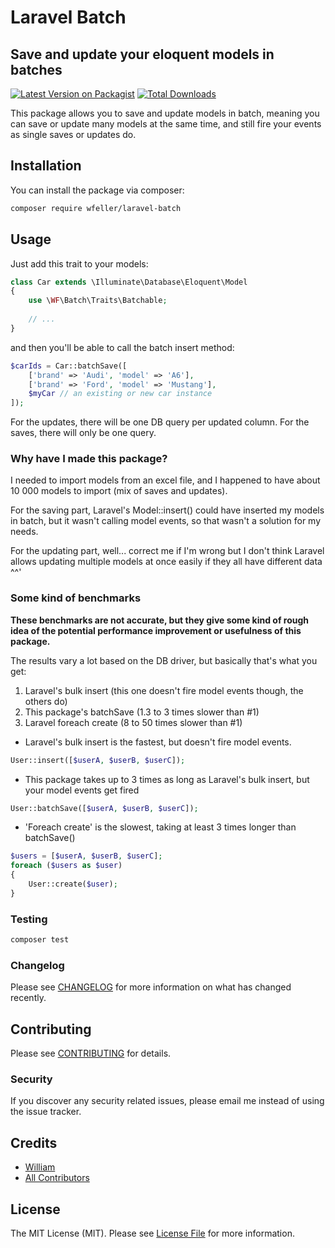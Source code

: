 # Laravel Batch
## Save and update your eloquent models in batches

[![Latest Version on Packagist](https://img.shields.io/packagist/v/wfeller/laravel-batch.svg?style=flat-square)](https://packagist.org/packages/wfeller/laravel-batch)
[![Total Downloads](https://img.shields.io/packagist/dt/wfeller/laravel-batch.svg?style=flat-square)](https://packagist.org/packages/wfeller/laravel-batch)

This package allows you to save and update models in batch, meaning you can save or
update many models at the same time, and still fire your events as single saves or
updates do.

## Installation

You can install the package via composer:

```bash
composer require wfeller/laravel-batch
```

## Usage

Just add this trait to your models:
``` php
class Car extends \Illuminate\Database\Eloquent\Model
{
    use \WF\Batch\Traits\Batchable;
    
    // ...
}
```

and then you'll be able to call the batch insert method:
``` php
$carIds = Car::batchSave([
    ['brand' => 'Audi', 'model' => 'A6'],
    ['brand' => 'Ford', 'model' => 'Mustang'],
    $myCar // an existing or new car instance
]);
```

For the updates, there will be one DB query per updated column. For the saves, there will
only be one query.

### Why have I made this package?

I needed to import models from an excel file, and I happened to have about 10 000 models
to import (mix of saves and updates).

For the saving part, Laravel's Model::insert() could have inserted my models in batch, but
it wasn't calling model events, so that wasn't a solution for my needs.

For the updating part, well... correct me if I'm wrong but I don't think Laravel allows
updating multiple models at once easily if they all have different data ^^'

### Some kind of benchmarks

**These benchmarks are not accurate, but they give some kind of rough idea of the potential performance improvement or usefulness of this package.**

The results vary a lot based on the DB driver, but basically that's what you get:
1. Laravel's bulk insert (this one doesn't fire model events though, the others do)
2. This package's batchSave (1.3 to 3 times slower than #1)
3. Laravel foreach create (8 to 50 times slower than #1)


* Laravel's bulk insert is the fastest, but doesn't fire model events.
``` php
User::insert([$userA, $userB, $userC]);
```

* This package takes up to 3 times as long as Laravel's bulk insert, but your model events get fired
``` php
User::batchSave([$userA, $userB, $userC]);
```

* 'Foreach create' is the slowest, taking at least 3 times longer than batchSave()
``` php
$users = [$userA, $userB, $userC];
foreach ($users as $user) 
{
    User::create($user);
}
```

### Testing

``` bash
composer test
```

### Changelog

Please see [CHANGELOG](CHANGELOG.md) for more information on what has changed recently.

## Contributing

Please see [CONTRIBUTING](CONTRIBUTING.md) for details.

### Security

If you discover any security related issues, please email me instead of using the issue tracker.

## Credits

- [William](https://github.com/wfeller)
- [All Contributors](../../contributors)

## License

The MIT License (MIT). Please see [License File](LICENSE.md) for more information.
